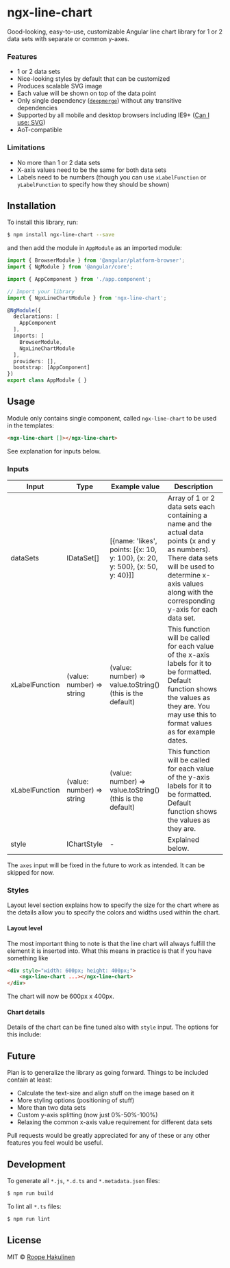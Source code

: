 # ngx-line-chart
Good-looking, easy-to-use, customizable Angular line chart library for 1 or 2 data sets with separate or common y-axes.

### Features
- 1 or 2 data sets
- Nice-looking styles by default that can be customized
- Produces scalable SVG image
- Each value will be shown on top of the data point
- Only single dependency ([`deepmerge`](https://www.npmjs.com/package/deepmerge)) without any transitive dependencies
- Supported by all mobile and desktop browsers including IE9+ ([Can I use: SVG](http://caniuse.com/#feat=svg))
- AoT-compatible

### Limitations
- No more than 1 or 2 data sets
- X-axis values need to be the same for both data sets
- Labels need to be numbers (though you can use `xLabelFunction` or `yLabelFunction` to specify how they should be shown) 

## Installation
To install this library, run:

```bash
$ npm install ngx-line-chart --save
```

and then add the module in `AppModule` as an imported module:

```typescript
import { BrowserModule } from '@angular/platform-browser';
import { NgModule } from '@angular/core';

import { AppComponent } from './app.component';

// Import your library
import { NgxLineChartModule } from 'ngx-line-chart';

@NgModule({
  declarations: [
    AppComponent
  ],
  imports: [
    BrowserModule,
    NgxLineChartModule
  ],
  providers: [],
  bootstrap: [AppComponent]
})
export class AppModule { }
```

## Usage
Module only contains single component, called `ngx-line-chart` to be used in the templates:

```html
<ngx-line-chart []></ngx-line-chart>
```

See explanation for inputs below.

### Inputs
| Input          | Type                      | Example value                                                                | Description                                                                                                                                                                                                       |
|----------------|---------------------------|------------------------------------------------------------------------------|-------------------------------------------------------------------------------------------------------------------------------------------------------------------------------------------------------------------|
| dataSets       | IDataSet[]                | [{name: 'likes', points: [{x: 10, y: 100}, {x: 20, y: 500}, {x: 50, y: 40}]] | Array of 1 or 2 data sets each containing a name and the actual data points (x and y as numbers). There data sets will be used to determine x-axis values along with the corresponding y-axis for each data set.  |
| xLabelFunction | (value: number) => string | (value: number) => value.toString() (this is the default)                    | This function will be called for each value of the x-axis labels for it to be formatted. Default function shows the values as they are. You may use this to format values as for example dates.                   |
| xLabelFunction | (value: number) => string | (value: number) => value.toString() (this is the default)                    | This function will be called for each value of the y-axis labels for it to be formatted. Default function shows the values as they are.                                                                           |
| style          | IChartStyle               | -                                                                            | Explained below.                                                                                                                                                                                                  |

The `axes` input will be fixed in the future to work as intended. It can be skipped for now.

### Styles
Layout level section explains how to specify the size for the chart where as the details allow you to specify the colors and widths used within the chart.

#### Layout level
The most important thing to note is that the line chart will always fulfill the element it is inserted into. What this means in practice is that if you have something like

```html
<div style="width: 600px; height: 400px;">
    <ngx-line-chart ...></ngx-line-chart>
</div>
```

The chart will now be 600px x 400px.

#### Chart details
Details of the chart can be fine tuned also with `style` input. The options for this include:


## Future
Plan is to generalize the library as going forward. Things to be included contain at least:
- Calculate the text-size and align stuff on the image based on it
- More styling options (positioning of stuff)
- More than two data sets
- Custom y-axis splitting (now just 0%-50%-100%)
- Relaxing the common x-axis value requirement for different data sets

Pull requests would be greatly appreciated for any of these or any other features you feel would be useful.

## Development
To generate all `*.js`, `*.d.ts` and `*.metadata.json` files:

```bash
$ npm run build
```

To lint all `*.ts` files:

```bash
$ npm run lint
```

## License
MIT © [Roope Hakulinen](mailto:roope.hakulinen@gmail.com)
